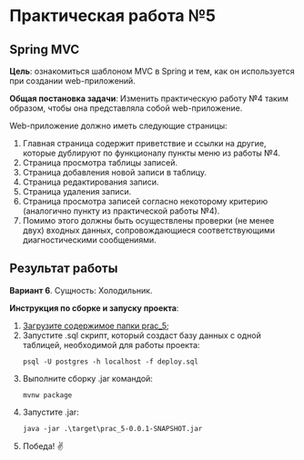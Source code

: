 # Практическая работа №5

## Spring MVC

**Цель**: ознакомиться шаблоном MVC в Spring и тем, как он используется при создании web-приложений.

**Общая постановка задачи**: Изменить практическую работу №4 таким образом, чтобы она представляла собой web-приложение.

Web-приложение должно иметь следующие страницы:

1. Главная страница содержит приветствие и ссылки на другие, которые дублируют по функционалу пункты меню из работы №4.
2. Страница просмотра таблицы записей.
3. Страница добавления новой записи в таблицу.
4. Страница редактирования записи.
5. Страница удаления записи.
6. Страница просмотра записей согласно некоторому критерию (аналогично пункту из практической работы №4).
7. Помимо этого должны быть осуществлены проверки (не менее двух) входных данных, сопровождающиеся соответствующими диагностическими сообщениями.

## Результат работы

**Вариант 6**. Сущность: Холодильник.

**Инструкция по сборке и запуску проекта**:
1. [Загрузите содержимое папки prac_5]();
2. Запустите .sql скрипт, который создаст базу данных с одной таблицей, необходимой для работы проекта:
   ```
   psql -U postgres -h localhost -f deploy.sql
   ```
3. Выполните сборку .jar командой:
    ```
    mvnw package
    ```
4. Запустите .jar:
    ```
    java -jar .\target\prac_5-0.0.1-SNAPSHOT.jar
    ```
5. Победа! ✌️
